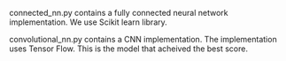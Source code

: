 connected_nn.py contains a fully connected neural network implementation. We use Scikit learn library.

convolutional_nn.py contains a CNN implementation. The implementation uses Tensor Flow. This is the model that acheived the best score.
